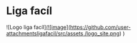 # Liga facíl

![Logo liga facíl][(![image](https://github.com/user-attachmentsligafacil/src/assets
/logo_site.png](https://raw.githubusercontent.com/01Vitorhugo/ligafacil/refs/heads/main/src/assets/logo_site.png))
)
